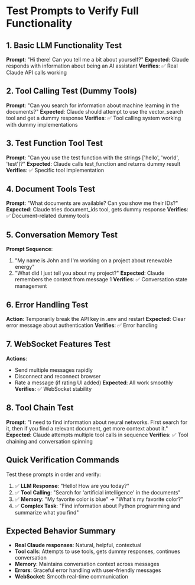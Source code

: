# Test Prompts to Verify Full Functionality

## 1. Basic LLM Functionality Test
**Prompt**: "Hi there! Can you tell me a bit about yourself?"
**Expected**: Claude responds with information about being an AI assistant
**Verifies**: ✅ Real Claude API calls working

## 2. Tool Calling Test (Dummy Tools)
**Prompt**: "Can you search for information about machine learning in the documents?"
**Expected**: Claude should attempt to use the vector_search tool and get a dummy response
**Verifies**: ✅ Tool calling system working with dummy implementations

## 3. Test Function Tool Test
**Prompt**: "Can you use the test function with the strings ['hello', 'world', 'test']?"
**Expected**: Claude calls test_function and returns dummy result
**Verifies**: ✅ Specific tool implementation

## 4. Document Tools Test
**Prompt**: "What documents are available? Can you show me their IDs?"
**Expected**: Claude tries document_ids tool, gets dummy response
**Verifies**: ✅ Document-related dummy tools

## 5. Conversation Memory Test
**Prompt Sequence**:
1. "My name is John and I'm working on a project about renewable energy"
2. "What did I just tell you about my project?"
**Expected**: Claude remembers the context from message 1
**Verifies**: ✅ Conversation state management

## 6. Error Handling Test
**Action**: Temporarily break the API key in .env and restart
**Expected**: Clear error message about authentication
**Verifies**: ✅ Error handling

## 7. WebSocket Features Test
**Actions**:
- Send multiple messages rapidly
- Disconnect and reconnect browser
- Rate a message (if rating UI added)
**Expected**: All work smoothly
**Verifies**: ✅ WebSocket stability

## 8. Tool Chain Test
**Prompt**: "I need to find information about neural networks. First search for it, then if you find a relevant document, get more context about it."
**Expected**: Claude attempts multiple tool calls in sequence
**Verifies**: ✅ Tool chaining and conversation spinning

## Quick Verification Commands

Test these prompts in order and verify:

1. ✅ **LLM Response**: "Hello! How are you today?"
2. ✅ **Tool Calling**: "Search for 'artificial intelligence' in the documents"
3. ✅ **Memory**: "My favorite color is blue" → "What's my favorite color?"
4. ✅ **Complex Task**: "Find information about Python programming and summarize what you find"

## Expected Behavior Summary

- **Real Claude responses**: Natural, helpful, contextual
- **Tool calls**: Attempts to use tools, gets dummy responses, continues conversation
- **Memory**: Maintains conversation context across messages
- **Errors**: Graceful error handling with user-friendly messages
- **WebSocket**: Smooth real-time communication